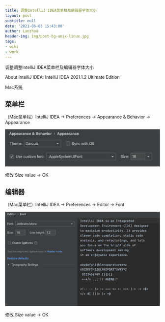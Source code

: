 ```yaml
---
title: 调整IntelliJ IDEA菜单栏及编辑器字体大小
layout: post
subtitle: null
date: '2021-06-03 15:43:00'
author: Lanzhou
header-img: img/post-bg-unix-linux.jpg
tags:
- wiki
- work
---
```


调整调整IntelliJ IDEA菜单栏及编辑器字体大小

About IntelliJ IDEA:
IntelliJ IDEA 2021.1.2 Ultimate Edition

Mac系统

## 菜单栏

（Mac菜单栏）IntelliJ IDEA -> Preferences -> Appearance & Behavior -> Appearance

![Appearance fonts](img/in-post/intelliJIDEAAppearanceFont.png)

修改 Size value -> OK

## 编辑器
（Mac菜单栏）IntelliJ IDEA -> Preferences -> Editor -> Font

![Appearance fonts](img/in-post/intelliJIDEAEditorFont.png)

修改 Size value -> OK